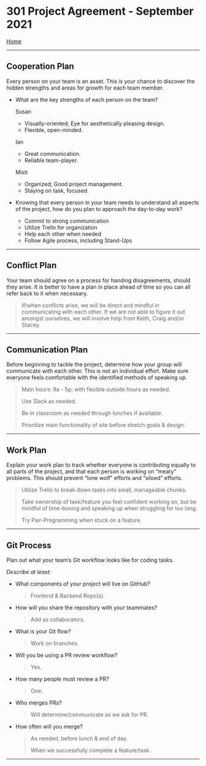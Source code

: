 # 301 Project Agreement - September 2021

[Home](https://projectsandwich.github.io/301-ProjectPlanning/)

_____

## Cooperation Plan

Every person on your team is an asset. This is your chance to discover the hidden strengths and areas for growth for each team member.

* What are the key strengths of each person on the team?
  
  Susan
  * Visually-oriented; Eye for aesthetically pleasing design.
  * Flexible, open-minded.

  Ian
  * Great communication.
  * Reliable team-player.

  Misti
  * Organized; Good project management.
  * Staying on task, focused.

* Knowing that every person in your team needs to understand all aspects of the project, how do you plan to approach the day-to-day work?
  * Commit to strong communication
  * Utilize Trello for organization
  * Help each other when needed
  * Follow Agile process, including Stand-Ups

_____

## Conflict Plan

Your team should agree on a process for handing disagreements, should they arise. It is better to have a plan in place ahead of time so you can all refer back to it when necessary.

  > If/when conflicts arise, we will be direct and mindful in communicating with each other. If we are not able to figure it out amongst ourselves, we will involve help from Keith, Craig and/or Stacey.

_____

## Communication Plan

Before beginning to tackle the project, determine how your group will communicate with each other. This is not an individual effort. Make sure everyone feels comfortable with the identified methods of speaking up.

  > Main hours: 9a - 5p; with flexible outside hours as needed.
  >
  > Use Slack as needed.
  >
  > Be in classroom as needed through lunches if available.
  >
  > Prioritize main functionality of site before stretch goals & design.

_____

## Work Plan

Explain your work plan to track whether everyone is contributing equally to all parts of the project, and that each person is working on “meaty” problems. This should prevent “lone wolf” efforts and “siloed” efforts.

> Utilize Trello to break down tasks into small, manageable chunks.
>
> Take ownership of task/feature you feel confident working on, but be mindful of time-boxing and speaking up when struggling for too long.
>
> Try Pair-Programming when stuck on a feature.

_____

## Git Process

Plan out what your team’s Git workflow looks like for coding tasks.

*Describe at least:*

* What components of your project will live on GitHub?
  > Frontend & Backend Repo(s).
* How will you share the repository with your teammates?
  > Add as collaborators.
* What is your Git flow?
  > Work on branches.
* Will you be using a PR review workflow?
  > Yes.
* How many people must review a PR?
  > One.
* Who merges PRs?
  > Will determine/communicate as we ask for PR.
* How often will you merge?
  > As needed, before lunch & end of day.
  >
  > When we successfully complete a feature/task.
  
_____
